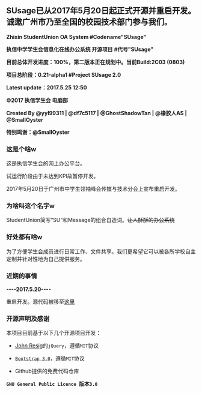## SUsage已从2017年5月20日起正式开源并重启开发。诚邀广州市乃至全国的校园技术部门参与我们。

**Zhixin StudentUnion OA System #Codename"SUsage"**

**执信中学学生会信息化在线办公系统 开源项目 #代号"SUsage"**

**目前总体开发进度：100%，第二版本正在规划中。当前Build:2C03 (0803)**

**项目总阶段：0.21-alpha1 #Project SUsage 2.0**

**Latest update：2017.5.25 12:50**

**©2017 执信学生会 电脑部**


**Created By @yyl99311 | @df7c5117 | @GhostShadowTan | @橡胶人AS | @SmallOyster**


**特别鸣谢：@SmallOyster**


### 这是个啥w

  这是执信学生会的网上办公平台。

  试运行阶段由于未达到KPI故暂停开发。

  2017年5月20日于广州市中学生领袖峰会传媒与技术分会上宣布重启开发。


### 为啥叫这个名字w

  StudentUnion简写“SU”和Message的组合自造词。<s>让人酥酥的办公系统</s>


### 好处都有啥w

  为了方便学生会成员进行日常工作、文件共享。我们更希望它可以被各所学校自主定制并针对性地为自己提供服务。


### 近期的事情

  **----2017.5.20----**

  重启开发。源代码被移至[这里](https://github.com/zhxsu/SUsage/tree/SUsage1.0r)


### 开源声明及感谢

  本项目目前基于以下几个开源项目开发：

* <a href="https://jquery.org/" target="_blank">John Resig</a>的`jQuery`，遵循`MIT`协议

* <a href="http://www.bootcss.com" target="_blank">`Bootstrap 3.0`</a>，遵循`MIT`协议

* Github提供的免费代码仓库


**`GNU General Public Licence `版本`3.0`**
